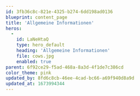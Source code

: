 ```yaml
---
id: 3fb36c8c-821e-4325-b274-6dd198ad0136
blueprint: content_page
title: 'Allgemeine Informationen'
heros:
  -
    id: LaNeHtaQ
    type: hero_default
    heading: 'Allgemeine Informationen'
    file: cows.jpg
    enabled: true
parent: 6f92ce29-f5ad-468a-8a3d-4f1de7c386cd
color_theme: pink
updated_by: 8fd6c8cb-46ee-4cad-bc66-a69f940d8a9d
updated_at: 1673994344
---
```

